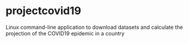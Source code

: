# projectcovid19
Linux command-line application to download datasets and calculate the projection of the COVID19 epidemic in a country
